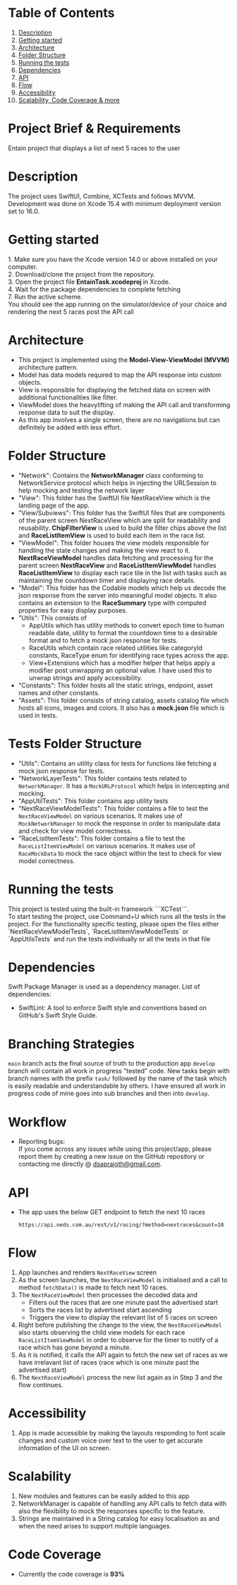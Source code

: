 # Table of Contents
1. [Description](#description)
2. [Getting started](#getting-started)
3. [Architecture](#architecture)
4. [Folder Structure](#folder-structure)
5. [Running the tests](#running-the-tests)
6. [Dependencies](#dependencies)
7. [API](#api)
8. [Flow](#flow)
9. [Accessibility](#accessibility)
10. [Scalability, Code Coverage & more](#scalability)

# Project Brief & Requirements
Entain project that displays a list of next 5 races to the user

# Description
<p>
The project uses SwiftUI, Combine, XCTests and follows MVVM. Development was done on Xcode 15.4 with minimum deployment version set to 16.0.
</p>

# Getting started
<p>
1. Make sure you have the Xcode version 14.0 or above installed on your computer.<br>
2. Download/clone the project from the repository.<br>
3. Open the project file <strong> EntainTask.xcodeproj </strong> in Xcode.<br>
4. Wait for the package dependencies to complete fetching<br>
7. Run the active scheme.<br>
You should see the app running on the simulator/device of your choice and rendering the next 5 races post the API call<br>
</p>

# Architecture
* This project is implemented using the <strong>Model-View-ViewModel (MVVM)</strong> architecture pattern.
* Model has data models required to map the API response into custom objects.
* View is responsible for displaying the fetched data on screen with additional functionalities like filter.
* ViewModel does the heavylifting of making the API call and transforming response data to suit the display.
* As this app involves a single screen, there are no navigations but can definitely be added with less effort.
  
# Folder Structure 
* "Network": Contains the <strong>NetworkManager</strong> class conforming to NetworkService protocol which helps in injecting the URLSession to help mocking and testing the network layer
* "View": This folder has the SwiftUI file NextRaceView which is the landing page of the app.
* "View/Subviews": This folder has the SwiftUI files that are components of the parent screen NextRaceView which are split for readability and reusability. <strong>ChipFilterView</strong> is used to build the filter chips above the list and <strong>RaceListItemView</strong> is used to build each item in the race list.
* "ViewModel": This folder houses the view models responsible for handling the state changes and making the view react to it. <strong>NextRaceViewModel</strong> handles data fetching and processing for the parent screen <strong>NextRaceView</strong> and <strong>RaceListItemViewModel</strong> handles <strong>RaceListItemView</strong> to display each race tile in the list with tasks such as maintaining the countdown timer and displaying race details.
* "Model": This folder has the Codable models which help us decode the json response from the server into meaningful model objects. It also contains an extension to the <strong>RaceSummary</strong> type with computed properties for easy display purposes.
* "Utils": This consists of
  - AppUtils which has utility methods to convert epoch time to human readable date, utility to format the countdown time to a desirable format and to fetch a mock json response for tests.
  - RaceUtils which contain race related utilities like categoryId constants, RaceType enum for identifying race types across the app.
  - View+Extensions which has a modifier helper that helps apply a modifier post unwrapping an optional value. I have used this to unwrap strings and apply accessibility.
* "Constants": This folder hosts all the static strings, endpoint, asset names and other constants.
* "Assets": This folder consists of string catalog, assets catalog file which hosts all icons, images and colors. It also has a <strong>mock.json</strong> file which is used in tests.

# Tests Folder Structure 
* "Utils": Contains an utility class for tests for functions like fetching a mock json response for tests.
* "NetworkLayerTests": This folder contains tests related to `NetworkManager`. It has a `MockURLProtocol` which helps in intercepting and mocking.
* "AppUtilTests": This folder contains app utility tests
* "NextRaceViewModelTests": This folder contains a file to test the `NextRaceViewModel` on various scenarios. It makes use of `MockNetworkManager` to mock the response in order to manipulate data and check for view model correctness.
* "RaceListItemTests": This folder contains a file to test the `RaceListItemViewModel` on various scenarios. It makes use of `RaceMockData` to mock the race object within the test to check for view model correctness.

# Running the tests
<p>This project is tested using the built-in framework ```XCTest```.<br>
To start testing the project, use Command+U which runs all the tests in the project. For the functionality specific testing, please open the files either `NextRaceViewModelTests`, `RaceListItemViewModelTests` or `AppUtilsTests` and run the tests individually or all the tests in that file</p>

# Dependencies
Swift Package Manager is used as a dependency manager.
List of dependencies: 
* SwiftLint: A tool to enforce Swift style and conventions based on GitHub's Swift Style Guide.

# Branching Strategies
`main` branch acts the final source of truth to the production app
`develop` branch will contain all work in progress "tested" code.
New tasks begin with branch names with the prefix `task/` followed by the name of the task which is easily readable and understandable by others. 
I have ensured all work in progress code of mine goes into sub branches and then into `develop`. 

# Workflow
* Reporting bugs:<br> 
If you come across any issues while using this project/app, please report them by creating a new issue on the GitHub repository or contacting me directly @ dsaprajoth@gmail.com.

# API 
* The app uses the below GET endpoint to fetch the next 10 races
  ```
  https://api.neds.com.au/rest/v1/racing/?method=nextraces&count=10
  ```

# Flow
1. App launches and renders `NextRaceView` screen
2. As the screen launches, the `NextRaceViewModel` is initialised and a call to method `fetchData()` is made to fetch next 10 races.
3. The `NextRaceViewModel` then processes the decoded data and
   - Filters out the races that are one minute past the advertised start
   - Sorts the races list by advertised start ascending
   - Triggers the view to display the relevant list of 5 races on screen
4. Right before publishing the change to the view, the `NextRaceViewModel` also starts observing the child view models for each race `RaceListItemViewModel` in order to observe for the timer to notify of a race which has gone beyond a minute.
5. As it is notified, it calls the API again to fetch the new set of races as we have irrelavant list of races (race which is one minute past the advertised start)
6. The `NextRaceViewModel` process the new list again as in Step 3 and the flow continues.
  

# Accessibility
1. App is made accessible by making the layouts responding to font scale changes and custom voice over text to the user to get accurate information of the UI on screen.

# Scalability
1. New modules and features can be easily added to this app
2. NetworkManager is capable of handling any API calls to fetch data with also the flexibility to mock the responses specific to the feature.
3. Strings are maintained in a String catalog for easy localisation as and when the need arises to support multiple languages.

# Code Coverage
- Currently the code coverage is <strong>93%</strong>

